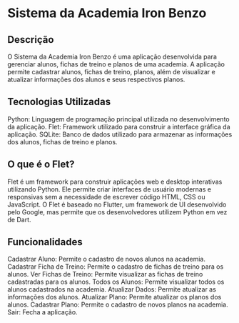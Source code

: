 # Sistema da Academia Iron Benzo
## Descrição
O Sistema da Academia Iron Benzo é uma aplicação desenvolvida para gerenciar alunos, fichas de treino e planos de uma academia. A aplicação permite cadastrar alunos, fichas de treino, planos, além de visualizar e atualizar informações dos alunos e seus respectivos planos.

## Tecnologias Utilizadas
Python: Linguagem de programação principal utilizada no desenvolvimento da aplicação.
Flet: Framework utilizado para construir a interface gráfica da aplicação.
SQLite: Banco de dados utilizado para armazenar as informações dos alunos, fichas de treino e planos.
## O que é o Flet?
Flet é um framework para construir aplicações web e desktop interativas utilizando Python. Ele permite criar interfaces de usuário modernas e responsivas sem a necessidade de escrever código HTML, CSS ou JavaScript. O Flet é baseado no Flutter, um framework de UI desenvolvido pelo Google, mas permite que os desenvolvedores utilizem Python em vez de Dart.

## Funcionalidades
Cadastrar Aluno: Permite o cadastro de novos alunos na academia.
Cadastrar Ficha de Treino: Permite o cadastro de fichas de treino para os alunos.
Ver Fichas de Treino: Permite visualizar as fichas de treino cadastradas para os alunos.
Todos os Alunos: Permite visualizar todos os alunos cadastrados na academia.
Atualizar Dados: Permite atualizar as informações dos alunos.
Atualizar Plano: Permite atualizar os planos dos alunos.
Cadastrar Plano: Permite o cadastro de novos planos na academia.
Sair: Fecha a aplicação.
